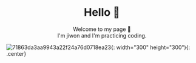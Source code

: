 <div align="center">
  <h1>Hello 👋</h1>
  <p>Welcome to my page 🤭<br>I'm jiwon and I'm practicing coding.</p>

</div>

![71863da3aa9943a22f24a76d0718ea23](https://user-images.githubusercontent.com/100896832/181172922-dbc160b2-f15f-42c9-b3ca-56e099226b78.gif){: width="300" height="300"){: .center}


